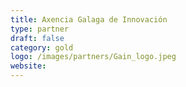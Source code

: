 ```yaml
---
title: Axencia Galaga de Innovación
type: partner
draft: false
category: gold
logo: /images/partners/Gain_logo.jpeg
website: 
---
```

